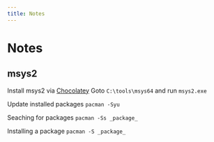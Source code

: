 ```yaml
---
title: Notes
---
```


# Notes

## msys2
Install msys2 via [Chocolatey](https://chocolatey.org/)
Goto `C:\tools\msys64` and run `msys2.exe`

Update installed packages
`pacman -Syu`

Seaching for packages
`pacman -Ss _package_`

Installing a package
`pacman -S _package_`
